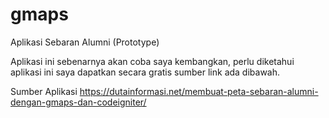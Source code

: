# gmaps
Aplikasi Sebaran Alumni (Prototype)

Aplikasi ini sebenarnya akan coba saya kembangkan, perlu diketahui aplikasi ini saya dapatkan secara gratis sumber link ada dibawah.

Sumber Aplikasi 
https://dutainformasi.net/membuat-peta-sebaran-alumni-dengan-gmaps-dan-codeigniter/
